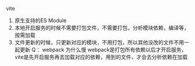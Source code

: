 vite 
1. 原生支持的ES Module
2. 本地开启服务的时候不需要打包文件，不需要打包，分析模块依赖，编译等，按需加载
3. 文件更新的时候，只更新对应的模块，不用打包，所以其他没改的文件不用一起更新
Q： webpack 为什么慢
webpack是打包所有依赖以后才开启服务，vite是先开启服务再去加载对应的依赖，用到的文件，才会去分析依赖在加载